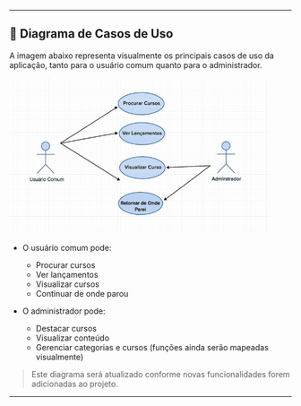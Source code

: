 
---

## 🎯 Diagrama de Casos de Uso

A imagem abaixo representa visualmente os principais casos de uso da aplicação, tanto para o usuário comum quanto para o administrador.

![Diagrama de Casos de Uso](./use_case_diagram.png)

- O usuário comum pode:
  - Procurar cursos
  - Ver lançamentos
  - Visualizar cursos
  - Continuar de onde parou

- O administrador pode:
  - Destacar cursos
  - Visualizar conteúdo
  - Gerenciar categorias e cursos (funções ainda serão mapeadas visualmente)

> Este diagrama será atualizado conforme novas funcionalidades forem adicionadas ao projeto.

---